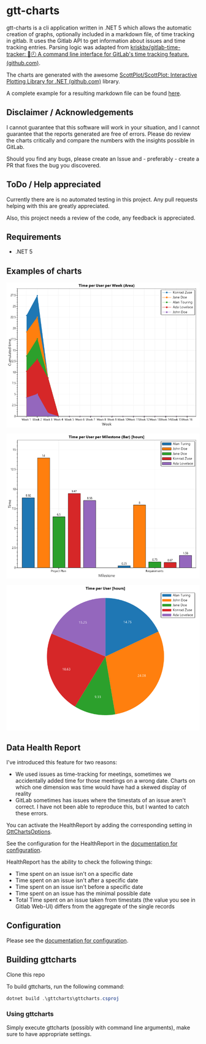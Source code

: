 # gtt-charts

gtt-charts is a cli application written in .NET 5 which allows the automatic creation of graphs, optionally included in a markdown file, of time tracking in gitlab. It uses the Gitlab API to get information about issues and time tracking entries. Parsing logic was adapted from [kriskbx/gitlab-time-tracker: 🦊🕘 A command line interface for GitLab's time tracking feature. (github.com)](https://github.com/kriskbx/gitlab-time-tracker).

The charts are generated with the awesome [ScottPlot/ScottPlot: Interactive Plotting Library for .NET (github.com)](https://github.com/ScottPlot/ScottPlot) library.

A complete example for a resulting markdown file can be found [here](./example/Timereport.md).



## Disclaimer / Acknowledgements

I cannot guarantee that this software will work in your situation, and I cannot guarantee that the reports generated are free of errors. Please do review the charts critically and compare the numbers with the insights possible in GitLab.

Should you find any bugs, please create an Issue and - preferably - create a PR that fixes the bug you discovered.



## ToDo / Help appreciated

Currently there are is no automated testing in this project. Any pull requests helping with this are greatly appreciated.

Also, this project needs a review of the code, any feedback is appreciated.



## Requirements

- .NET 5



## Examples of charts

![image-20210310113603174](README.assets/image-20210310113603174.png)

![image-20210310113621041](README.assets/image-20210310113621041.png)

![image-20210310113639147](README.assets/image-20210310113639147.png)

## Data Health Report

I've introduced this feature for two reasons:

- We used issues as time-tracking for meetings, sometimes we accidentally added time for those meetings on a wrong date. Charts on which one dimension was time would have had a skewed display of reality
- GitLab sometimes has issues where the timestats of an issue aren't correct. I have not been able to reproduce this, but I wanted to catch these errors.

You can activate the HealthReport by adding the corresponding setting in [GttChartsOptions](./configuration.md#RunHealthReport).

See the configuration for the HealthReport in the [documentation for configuration](./configuration.md#HealthReportOptions).

HealthReport has the ability to check the following things:

- Time spent on an issue isn't on a specific date
- Time spent on an issue isn't after a specific date
- Time spent on an issue isn't before a specific date
- Time spent on an issue has the minimal possible date
- Total Time spent on an issue taken from timestats (the value you see in Gitlab Web-UI) differs from the aggregate of the single records



## Configuration

Please see the [documentation for configuration](./configuration.md).



## Building gttcharts

Clone this repo

To build gttcharts, run the following command:

```powershell
dotnet build .\gttcharts\gttcharts.csproj
```

### Using gttcharts

Simply execute gttcharts (possibly with command line arguments), make sure to have appropriate settings.
